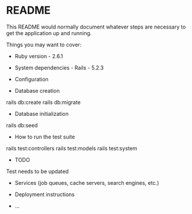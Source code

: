# README

This README would normally document whatever steps are necessary to get the
application up and running.

Things you may want to cover:

* Ruby version  - 2.6.1

* System dependencies - Rails - 5.2.3

* Configuration

* Database creation

rails db:create
rails db:migrate

* Database initialization

rails db:seed

* How to run the test suite

rails test:controllers
rails test:models
rails test:system

* TODO

Test needs to be updated

* Services (job queues, cache servers, search engines, etc.)

* Deployment instructions

* ...
